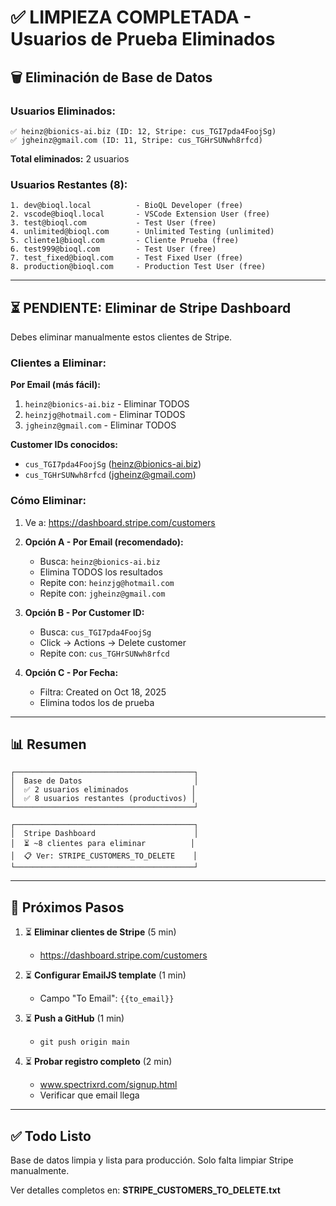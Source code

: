 # ✅ LIMPIEZA COMPLETADA - Usuarios de Prueba Eliminados

## 🗑️ Eliminación de Base de Datos

### Usuarios Eliminados:
```
✅ heinz@bionics-ai.biz (ID: 12, Stripe: cus_TGI7pda4FoojSg)
✅ jgheinz@gmail.com (ID: 11, Stripe: cus_TGHrSUNwh8rfcd)
```

**Total eliminados:** 2 usuarios

### Usuarios Restantes (8):
```
1. dev@bioql.local          - BioQL Developer (free)
2. vscode@bioql.local       - VSCode Extension User (free)
3. test@bioql.com           - Test User (free)
4. unlimited@bioql.com      - Unlimited Testing (unlimited)
5. cliente1@bioql.com       - Cliente Prueba (free)
6. test999@bioql.com        - Test User (free)
7. test_fixed@bioql.com     - Test Fixed User (free)
8. production@bioql.com     - Production Test User (free)
```

---

## ⏳ PENDIENTE: Eliminar de Stripe Dashboard

Debes eliminar manualmente estos clientes de Stripe.

### Clientes a Eliminar:

**Por Email (más fácil):**
1. `heinz@bionics-ai.biz` - Eliminar TODOS
2. `heinzjg@hotmail.com` - Eliminar TODOS
3. `jgheinz@gmail.com` - Eliminar TODOS

**Customer IDs conocidos:**
- `cus_TGI7pda4FoojSg` (heinz@bionics-ai.biz)
- `cus_TGHrSUNwh8rfcd` (jgheinz@gmail.com)

### Cómo Eliminar:

1. Ve a: https://dashboard.stripe.com/customers

2. **Opción A - Por Email (recomendado):**
   - Busca: `heinz@bionics-ai.biz`
   - Elimina TODOS los resultados
   - Repite con: `heinzjg@hotmail.com`
   - Repite con: `jgheinz@gmail.com`

3. **Opción B - Por Customer ID:**
   - Busca: `cus_TGI7pda4FoojSg`
   - Click → Actions → Delete customer
   - Repite con: `cus_TGHrSUNwh8rfcd`

4. **Opción C - Por Fecha:**
   - Filtra: Created on Oct 18, 2025
   - Elimina todos los de prueba

---

## 📊 Resumen

```
┌────────────────────────────────────────┐
│  Base de Datos                         │
│  ✅ 2 usuarios eliminados              │
│  ✅ 8 usuarios restantes (productivos) │
└────────────────────────────────────────┘

┌────────────────────────────────────────┐
│  Stripe Dashboard                      │
│  ⏳ ~8 clientes para eliminar          │
│  📋 Ver: STRIPE_CUSTOMERS_TO_DELETE    │
└────────────────────────────────────────┘
```

---

## 🎯 Próximos Pasos

1. ⏳ **Eliminar clientes de Stripe** (5 min)
   - https://dashboard.stripe.com/customers

2. ⏳ **Configurar EmailJS template** (1 min)
   - Campo "To Email": `{{to_email}}`

3. ⏳ **Push a GitHub** (1 min)
   - `git push origin main`

4. ⏳ **Probar registro completo** (2 min)
   - www.spectrixrd.com/signup.html
   - Verificar que email llega

---

## ✅ Todo Listo

Base de datos limpia y lista para producción. Solo falta limpiar Stripe manualmente.

Ver detalles completos en: **STRIPE_CUSTOMERS_TO_DELETE.txt**
